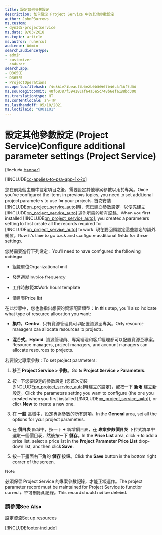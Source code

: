```yaml
---
title: 設定其他參數設定
description: 如何設定 Project Service 中的其他參數設定
author: JohnPBurrows
ms.custom:
- dyn365-projectservice
ms.date: 8/03/2018
ms.topic: article
ms.author: ruhercul
audience: Admin
search.audienceType:
- admin
- customizer
- enduser
search.app:
- D365CE
- D365PS
- ProjectOperations
ms.openlocfilehash: f4e883e71beacffb6e2b0b56967046c3f38f7d50
ms.sourcegitcommit: 40f68387f594180af64a5e5c748b6efa188bd300
ms.translationtype: HT
ms.contentlocale: zh-TW
ms.lasthandoff: 05/10/2021
ms.locfileid: "6001101"
---
```

# <a name="configure-additional-parameter-settings-project-service"></a><span data-ttu-id="5f108-103">設定其他參數設定 (Project Service)</span><span class="sxs-lookup"><span data-stu-id="5f108-103">Configure additional parameter settings (Project Service)</span></span>

[!include [banner](../includes/psa-now-project-operations.md)]

[!INCLUDE[cc-applies-to-psa-app-1x-2x](../includes/cc-applies-to-psa-app-1x-2x.md)]

<span data-ttu-id="5f108-104">您在前幾個主題中設定項目之後，需要設定其他專案參數以用於專案。</span><span class="sxs-lookup"><span data-stu-id="5f108-104">Once you’ve configured the items in previous topics, you need to set additional project parameters to use for your projects.</span></span> <span data-ttu-id="5f108-105">首次安裝 [!INCLUDE[pn_project_service_auto](../includes/pn-project-service-auto.md)]時，您已建立參數設定，以便先建立 [!INCLUDE[pn_project_service_auto](../includes/pn-project-service-auto.md)] 運作所需的所有記錄。</span><span class="sxs-lookup"><span data-stu-id="5f108-105">When you first installed [!INCLUDE[pn_project_service_auto](../includes/pn-project-service-auto.md)], you created a parameters setting to first create all the records required for [!INCLUDE[pn_project_service_auto](../includes/pn-project-service-auto.md)] to work.</span></span> <span data-ttu-id="5f108-106">現在要回頭設定這些設定的額外欄位。</span><span class="sxs-lookup"><span data-stu-id="5f108-106">Now it’s time to go back and configure additional fields for these settings.</span></span>  
  
 <span data-ttu-id="5f108-107">您將需要進行下列設定：</span><span class="sxs-lookup"><span data-stu-id="5f108-107">You’ll need to have configured the following settings:</span></span>  
  
-   <span data-ttu-id="5f108-108">組織單位</span><span class="sxs-lookup"><span data-stu-id="5f108-108">Organizational unit</span></span>  
  
-   <span data-ttu-id="5f108-109">發票週期</span><span class="sxs-lookup"><span data-stu-id="5f108-109">Invoice frequency</span></span>  
  
-   <span data-ttu-id="5f108-110">工作時數範本</span><span class="sxs-lookup"><span data-stu-id="5f108-110">Work hours template</span></span>  
  
-   <span data-ttu-id="5f108-111">價目表</span><span class="sxs-lookup"><span data-stu-id="5f108-111">Price list</span></span>  
 
<span data-ttu-id="5f108-112">在此步驟中，您也會指出想要的資源配置類型：</span><span class="sxs-lookup"><span data-stu-id="5f108-112">In this step, you’ll also indicate what type of resource allocation you want:</span></span>  
  
- <span data-ttu-id="5f108-113">**集中**。</span><span class="sxs-lookup"><span data-stu-id="5f108-113">**Central**.</span></span> <span data-ttu-id="5f108-114">只有資源管理員可以配置資源至專案。</span><span class="sxs-lookup"><span data-stu-id="5f108-114">Only resource managers can allocate resources to projects.</span></span>  
  
- <span data-ttu-id="5f108-115">**混合式**。</span><span class="sxs-lookup"><span data-stu-id="5f108-115">**Hybrid**.</span></span> <span data-ttu-id="5f108-116">資源管理員、專案經理和客戶經理都可以配置資源至專案。</span><span class="sxs-lookup"><span data-stu-id="5f108-116">Resource managers, project managers, and account managers can allocate resources to projects.</span></span>  
  
 
<span data-ttu-id="5f108-117">若要設定專案參數：</span><span class="sxs-lookup"><span data-stu-id="5f108-117">To set project parameters:</span></span>  
  
1. <span data-ttu-id="5f108-118">移至 **Project Service > 參數**。</span><span class="sxs-lookup"><span data-stu-id="5f108-118">Go to **Project Service > Parameters**.</span></span>  
  
2. <span data-ttu-id="5f108-119">按一下您要設定的參數設定 (您首次安裝 [!INCLUDE[pn_project_service_auto](../includes/pn-project-service-auto.md)]時建立的設定)，或按一下 **新增** 建立新設定。</span><span class="sxs-lookup"><span data-stu-id="5f108-119">Click the parameters setting you want to configure (the one you created when you first installed [!INCLUDE[pn_project_service_auto](../includes/pn-project-service-auto.md)]), or click **New** to create a new one.</span></span>  
  
3. <span data-ttu-id="5f108-120">在 **一般** 區域中，設定專案參數的所有選項。</span><span class="sxs-lookup"><span data-stu-id="5f108-120">In the **General** area, set all the options for your project parameters.</span></span>  
  
4. <span data-ttu-id="5f108-121">在 **價目表** 區域中，按一下 **+** 新增價目表，在 **專案參數價目表** 下拉式清單中選取一個價目表，然後按一下 **儲存**。</span><span class="sxs-lookup"><span data-stu-id="5f108-121">In the **Price List** area, click **+** to add a price list, select a price list in the **Project Parameter Price List** drop-down list, and then click **Save**.</span></span>  
  
5. <span data-ttu-id="5f108-122">按一下畫面右下角的 **儲存** 按鈕。</span><span class="sxs-lookup"><span data-stu-id="5f108-122">Click the **Save** button in the bottom right corner of the screen.</span></span>  

> [!NOTE]
> <span data-ttu-id="5f108-123">必須保留 Project Service 的專案參數記錄，才能正常運作。</span><span class="sxs-lookup"><span data-stu-id="5f108-123">The project parameter record must be maintained for Project Service to function correcly.</span></span> <span data-ttu-id="5f108-124">不可刪除此記錄。</span><span class="sxs-lookup"><span data-stu-id="5f108-124">This record should not be deleted.</span></span>

### <a name="see-also"></a><span data-ttu-id="5f108-125">請參閱</span><span class="sxs-lookup"><span data-stu-id="5f108-125">See Also</span></span>  
 [<span data-ttu-id="5f108-126">設定資源</span><span class="sxs-lookup"><span data-stu-id="5f108-126">Set up resources</span></span>](../psa/set-up-resources.md)


[!INCLUDE[footer-include](../includes/footer-banner.md)]